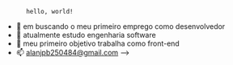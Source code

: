           hello, world!

- 🔭 em buscando o meu primeiro emprego como desenvolvedor
- 🌱 atualmente estudo engenharia software
- 👯 meu primeiro objetivo trabalha como front-end
- 📫 alanjpb250484@gmail.com
-->

